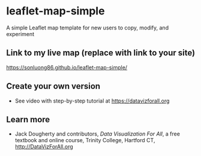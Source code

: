 # leaflet-map-simple
A simple Leaflet map template for new users to copy, modify, and experiment

## Link to my live map (replace with link to your site)

https://sonluong86.github.io/leaflet-map-simple/

## Create your own version
- See video with step-by-step tutorial at https://datavizforall.org

## Learn more
- Jack Dougherty and contributors, *Data Visualization For All*, a free textbook and online course, Trinity College, Hartford CT, http://DataVizForAll.org
